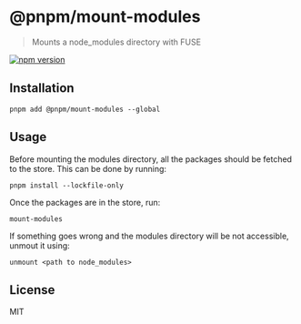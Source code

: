 # @pnpm/mount-modules

> Mounts a node_modules directory with FUSE

[![npm version](https://img.shields.io/npm/v/@pnpm/mount-modules.svg)](https://www.npmjs.com/package/@pnpm/mount-modules)

## Installation

```
pnpm add @pnpm/mount-modules --global
```

## Usage

Before mounting the modules directory, all the packages should be fetched to the store. This can be done by running:

```
pnpm install --lockfile-only
```

Once the packages are in the store, run:

```
mount-modules
```

If something goes wrong and the modules directory will be not accessible, unmout it using:

```
unmount <path to node_modules>
```

## License 

MIT
